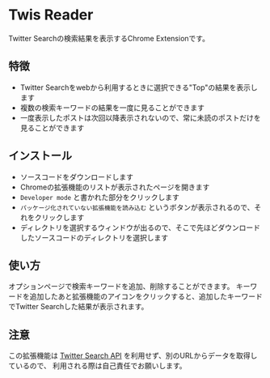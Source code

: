 Twis Reader
=============================

Twitter Searchの検索結果を表示するChrome Extensionです。

特徴
-------

* Twitter Searchをwebから利用するときに選択できる"Top"の結果を表示します
* 複数の検索キーワードの結果を一度に見ることができます
* 一度表示したポストは次回以降表示されないので、常に未読のポストだけを見ることができます

インストール
--------------

* ソースコードをダウンロードします
* Chromeの拡張機能のリストが表示されたページを開きます
* `Developer mode` と書かれた部分をクリックします
* `パッケージ化されていない拡張機能を読み込む` というボタンが表示されるので、それをクリックします
* ディレクトリを選択するウィンドウが出るので、そこで先ほどダウンロードしたソースコードのディレクトリを選択します

使い方
---------

オプションページで検索キーワードを追加、削除することができます。
キーワードを追加したあと拡張機能のアイコンをクリックすると、追加したキーワードでTwitter Searchした結果が表示されます。

注意
------

この拡張機能は [Twitter Search API](https://dev.twitter.com/docs/using-search) を利用せず、別のURLからデータを取得しているので、
利用される際は自己責任でお願いします。
